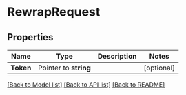 # RewrapRequest


## Properties

Name | Type | Description | Notes
------------ | ------------- | ------------- | -------------
**Token** | Pointer to **string** |  | [optional] 





[[Back to Model list]](../README.md#documentation-for-models) [[Back to API list]](../README.md#documentation-for-api-endpoints) [[Back to README]](../README.md)


